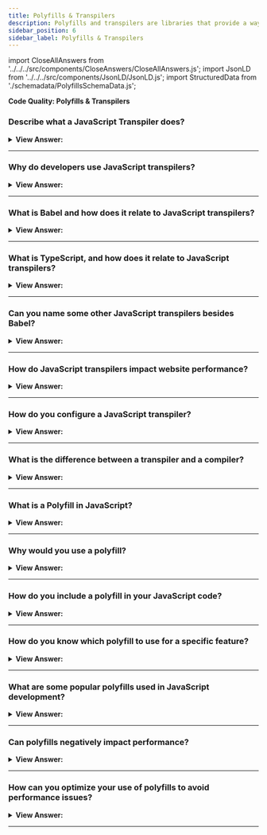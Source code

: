 ```yaml
---
title: Polyfills & Transpilers
description: Polyfills and transpilers are libraries that provide a way to add functionality to older browsers.
sidebar_position: 6
sidebar_label: Polyfills & Transpilers
---
```


import CloseAllAnswers from '../../../src/components/CloseAnswers/CloseAllAnswers.js';
import JsonLD from '../../../src/components/JsonLD/JsonLD.js';
import StructuredData from './schemadata/PolyfillsSchemaData.js';

<JsonLD data={StructuredData} />

**Code Quality: Polyfills & Transpilers**

<CloseAllAnswers />

### Describe what a JavaScript Transpiler does?

<details>
  <summary><strong>View Answer:</strong></summary>
  <div>
  <div><strong>Interview Response:</strong> A JavaScript transpiler converts source code written in one version or dialect of JavaScript into another, enabling modern features in older browsers or environments.
</div><br />
  <div><strong className="codeExample">Code Example:</strong><br /><br />

  <div></div>

```js
// before running the transpiler
height = height ?? 100;

// after running the transpiler
height = height !== undefined && height !== null ? height : 100;
```

:::note

Before 2020, JavaScript did not have a nullish coalescing operator (??). We needed a piece of software to convert it into workable code for older browsers to do work.

:::

  </div>
  </div>
</details>

---

### Why do developers use JavaScript transpilers?

<details>
  <summary>
    <strong>View Answer:</strong>
  </summary>
  <div>
    <div>
      <strong>Interview Response:</strong> Developers use JavaScript transpilers to maintain compatibility across browsers, utilize modern language features, optimize code performance, and streamline development with modular, maintainable, and organized codebases.
    </div>
  </div>
</details>

---

### What is Babel and how does it relate to JavaScript transpilers?

<details>
  <summary>
    <strong>View Answer:</strong>
  </summary>
  <div>
    <div>
      <strong>Interview Response:</strong> Babel is a popular JavaScript transpiler that converts modern ES6+ syntax into ES5 code, enabling compatibility with older browsers and support for cutting-edge language features.
    </div>
  </div>
</details>

---

### What is TypeScript, and how does it relate to JavaScript transpilers?

<details>
  <summary>
    <strong>View Answer:</strong>
  </summary>
  <div>
    <div>
      <strong>Interview Response:</strong> TypeScript is a statically-typed superset of JavaScript that compiles to JavaScript, enhancing code maintainability, readability, and error detection with optional type annotations and transpilation.
    </div>
  </div>
</details>

---

### Can you name some other JavaScript transpilers besides Babel?

<details>
  <summary>
    <strong>View Answer:</strong>
  </summary>
  <div>
    <div>
      <strong>Interview Response:</strong> Other JavaScript transpilers include Dart, Elm, Traceur, TypeScript, and CoffeeScript.
    </div>
  </div>
</details>

---

### How do JavaScript transpilers impact website performance?

<details>
  <summary>
    <strong>View Answer:</strong>
  </summary>
  <div>
    <div>
      <strong>Interview Response:</strong> JavaScript transpilers can impact website performance by generating optimized code, reducing file size through minification, and polyfilling features, but may introduce extra build-time complexity.
    </div>
  </div>
</details>

---

### How do you configure a JavaScript transpiler?

<details>
  <summary>
    <strong>View Answer:</strong>
  </summary>
  <div>
    <div>
      <strong>Interview Response:</strong> To configure a JavaScript transpiler, install it as a dependency, create a configuration file with required settings, and integrate it with your build process or development environment.
    </div>
  </div>
</details>

---

### What is the difference between a transpiler and a compiler?

<details>
  <summary>
    <strong>View Answer:</strong>
  </summary>
  <div>
    <div>
      <strong>Interview Response:</strong> A transpiler converts source code between similar languages or language versions, while a compiler translates high-level language code into low-level machine or assembly code for execution.
    </div>
  </div>
</details>

---

### What is a Polyfill in JavaScript?

<details>
  <summary><strong>View Answer:</strong></summary>
  <div>
  <div><strong>Interview Response:</strong> A polyfill is a JavaScript code snippet that provides modern functionality in older browsers by emulating missing features, ensuring consistent behavior across different environments.
</div><br />
  <div><strong className="codeExample">Code Example:</strong> Polyfill if Math.trunc function does not exist in an older engine.<br /><br />

  <div></div>

```js
if (!Math.trunc) {
  // if no such function
  // implement it
  Math.trunc = function (number) {
    // Math.ceil and Math.floor exist even in ancient JavaScript engines
    // they are covered later in the tutorial
    return number < 0 ? Math.ceil(number) : Math.floor(number);
  };
}
```

  </div>
  </div>
</details>

---

### Why would you use a polyfill?

<details>
  <summary>
    <strong>View Answer:</strong>
  </summary>
  <div>
    <div>
      <strong>Interview Response:</strong> We should use a polyfill to maintain cross-browser compatibility, ensuring consistent functionality and user experience when native support for specific features is lacking in older browsers.
    </div>
  </div>
</details>

---

### How do you include a polyfill in your JavaScript code?

<details>
  <summary>
    <strong>View Answer:</strong>
  </summary>
  <div>
    <div>
      <strong>Interview Response:</strong> To include a polyfill, either add the polyfill script directly in your HTML file or import it as a module in your JavaScript code, before using the desired feature.
    </div>
  </div>
</details>

---

### How do you know which polyfill to use for a specific feature?

<details>
  <summary>
    <strong>View Answer:</strong>
  </summary>
  <div>
    <div>
      <strong>Interview Response:</strong> To identify the right polyfill for a specific feature, consult compatibility tables on MDN Web Docs or caniuse.com to determine browser support. Review polyfill libraries, like core-js or polyfill.io, or search for reputable standalone polyfills. Check documentation, compatibility, and community feedback before selecting one.
    </div>
  </div>
</details>

---

### What are some popular polyfills used in JavaScript development?

<details>
  <summary>
    <strong>View Answer:</strong>
  </summary>
  <div>
    <div>
      <strong>Interview Response:</strong> Popular JavaScript polyfills include core-js, offering ECMAScript standard library polyfills, and polyfill.io, providing custom polyfill bundles based on the user's browser. These ensure consistent functionality across diverse browser environments.
    </div>
  </div>
</details>

---

### Can polyfills negatively impact performance?

<details>
  <summary>
    <strong>View Answer:</strong>
  </summary>
  <div>
    <div>
      <strong>Interview Response:</strong> Polyfills can negatively impact performance by increasing the JavaScript file size, potentially slowing down page load times, especially if multiple polyfills are used unnecessarily.
    </div>
  </div>
</details>

---

### How can you optimize your use of polyfills to avoid performance issues?

<details>
  <summary>
    <strong>View Answer:</strong>
  </summary>
  <div>
    <div>
      <strong>Interview Response:</strong> To optimize polyfill usage, only include necessary polyfills, use conditional loading to target specific browsers, bundle and minify polyfill files, and leverage CDNs for faster delivery.
    </div>
  </div>
</details>

---
